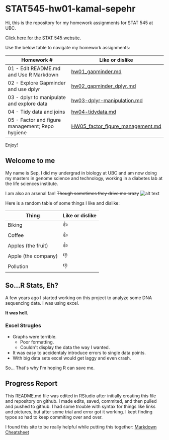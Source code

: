 # STAT545-hw01-kamal-sepehr

Hi, this is the repository for my homework assignments for STAT 545 at UBC.

[Click here for the STAT 545 website.](http://www.stat545.com) 

Use the below table to navigate my homework assignments:

**Homework #** | **Like or dislike** |
--- | --- 
01 - Edit README.md and Use R Markdown | [hw01_gapminder.md](https://github.com/sepkamal/STAT545-hw01-kamal-sepehr/blob/master/hw01_gapminder.md) 
02 - Explore Gapminder and use dplyr | [hw02_gapminder_dplyr.md](https://github.com/sepkamal/STAT545-hw-Kamal-Sepehr/blob/master/Hw02/hw02_gapminder_dplyr.md) 
03 - dplyr to manipulate and explore data | [hw03-dplyr-manipulation.md](https://github.com/sepkamal/STAT545-hw-Kamal-Sepehr/blob/master/Hw03/hw03-dplyr-manipulation.md)
04 - Tidy data and joins| [hw04-tidydata.md](https://github.com/sepkamal/STAT545-hw-Kamal-Sepehr/blob/master/Hw04/hw04-tidaydata.md) 
05 - Factor and figure management; Repo hygiene | [HW05_factor_figure_management.md](https://github.com/sepkamal/STAT545-hw-Kamal-Sepehr/blob/master/Hw05/HW05_factor_figure_management.md)


Enjoy!


## Welcome to me

My name is Sep, I did my undergrad in biology at UBC and am now doing my masters in genome science and technology, working in a diabetes lab at the life sciences institute.

I am also an arsenal fan! ~~Though sometimes they drive me crazy~~
![alt text][logo]

[logo]: http://soccersurgery.net/wp-content/uploads/2016/06/arsenal-logo-128x128.jpg "Arsenal Logo"

Here is a random table of some things I like and dislike:

**Thing** | **Like or dislike** |
--- | --- 
Biking | :thumbsup:
Coffee | :thumbsup:
Apples (the fruit) | :thumbsup:
Apple (the company) | :thumbsdown:
Pollution | :thumbsdown:

## So...R Stats, Eh?

A few years ago I started working on this project to analyze some DNA sequencing data. I was using excel.

**It was hell.**

### Excel Strugles
+ Graphs were terrible.
    + Poor formatting.
    + Couldn't display the data the way I wanted.
+ It was easy to accidentaly introduce errors to single data points.
+ With big data sets excel would get laggy and even crash.

So... That's why I'm hoping R can save me.


## Progress Report

This README.md file was edited in RStudio after initially creating this file and repository on github. I made edits, saved, commited, and then pulled and pushed to github. I had some trouble with syntax for things like links and pictures, but after some trial and error got it working. I kept finding typos so had to keep commiting over and over.

I found this site to be really helpful while putting this together: [Markdown Cheatsheet](https://github.com/adam-p/markdown-here/wiki/Markdown-Cheatsheet)

